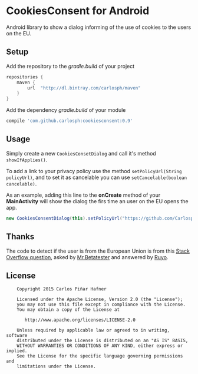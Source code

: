 # CookiesConsent for Android

Android library to show a dialog informing of the use of cookies to the users on the EU.


## Setup

Add the repository to the *gradle.build* of your project

```groovy
repositories {
    maven {
        url  "http://dl.bintray.com/carlosph/maven" 
    }
}
```
Add the dependency *gradle.build* of your module
```groovy
compile 'com.github.carlosph:cookiesconsent:0.9'
```

## Usage

Simply create a new ```CookiesConsetDialog``` and call it's method ```showIfApplies()```.

To add a link to your privacy policy use the method ```setPolicyUrl(String policyUrl)```, and to set it as cancelable you can use ```setCancelable(boolean cancelable)```.

As an example, adding this line to the **onCreate** method of your **MainActivity** will show the dialog the firs time an user on the EU opens the app.
```java
new CookiesConsentDialog(this).setPolicyUrl("https://github.com/Carlosph/CookiesConsent").showIfApplies();
```

## Thanks

The code to detect if the user is from the European Union is from this [Stack Overflow question](http://stackoverflow.com/questions/31739347/android-eu-cookie-law), asked by [Mr.Betatester](http://stackoverflow.com/users/2235837/mr-betatester) and answered by [Ruyo](http://stackoverflow.com/users/5240952/ruyo).

## License

```
    Copyright 2015 Carlos Piñar Hafner

    Licensed under the Apache License, Version 2.0 (the "License");
    you may not use this file except in compliance with the License.
    You may obtain a copy of the License at

       http://www.apache.org/licenses/LICENSE-2.0

    Unless required by applicable law or agreed to in writing, software
    distributed under the License is distributed on an "AS IS" BASIS,
    WITHOUT WARRANTIES OR CONDITIONS OF ANY KIND, either express or implied.
    See the License for the specific language governing permissions and
    limitations under the License.
    
```
